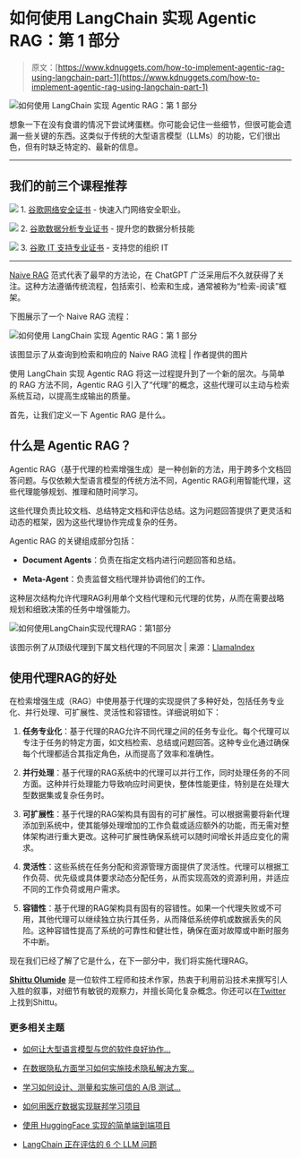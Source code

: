 # 如何使用 LangChain 实现 Agentic RAG：第 1 部分

> 原文：[https://www.kdnuggets.com/how-to-implement-agentic-rag-using-langchain-part-1](https://www.kdnuggets.com/how-to-implement-agentic-rag-using-langchain-part-1)

![如何使用 LangChain 实现 Agentic RAG：第 1 部分](../Images/e2d0c5a73735e83077af919100bfd1f6.png)

想象一下在没有食谱的情况下尝试烤蛋糕。你可能会记住一些细节，但很可能会遗漏一些关键的东西。这类似于传统的大型语言模型（LLMs）的功能，它们很出色，但有时缺乏特定的、最新的信息。

* * *

## 我们的前三个课程推荐

![](../Images/0244c01ba9267c002ef39d4907e0b8fb.png) 1\. [谷歌网络安全证书](https://www.kdnuggets.com/google-cybersecurity) - 快速入门网络安全职业。

![](../Images/e225c49c3c91745821c8c0368bf04711.png) 2\. [谷歌数据分析专业证书](https://www.kdnuggets.com/google-data-analytics) - 提升您的数据分析技能

![](../Images/0244c01ba9267c002ef39d4907e0b8fb.png) 3\. [谷歌 IT 支持专业证书](https://www.kdnuggets.com/google-itsupport) - 支持您的组织 IT

* * *

[Naive RAG](https://arxiv.org/pdf/2312.10997) 范式代表了最早的方法论，在 ChatGPT 广泛采用后不久就获得了关注。这种方法遵循传统流程，包括索引、检索和生成，通常被称为“检索-阅读”框架。

下图展示了一个 Naive RAG 流程：

![如何使用 LangChain 实现 Agentic RAG：第 1 部分](../Images/85e880ddfb32d0637a7ec670163c3eff.png)

该图显示了从查询到检索和响应的 Naive RAG 流程 | 作者提供的图片

使用 LangChain 实现 Agentic RAG 将这一过程提升到了一个新的层次。与简单的 RAG 方法不同，Agentic RAG 引入了“代理”的概念，这些代理可以主动与检索系统互动，以提高生成输出的质量。

首先，让我们定义一下 Agentic RAG 是什么。

## 什么是 Agentic RAG？

Agentic RAG（基于代理的检索增强生成）是一种创新的方法，用于跨多个文档回答问题。与仅依赖大型语言模型的传统方法不同，Agentic RAG利用智能代理，这些代理能够规划、推理和随时间学习。

这些代理负责比较文档、总结特定文档和评估总结。这为问题回答提供了更灵活和动态的框架，因为这些代理协作完成复杂的任务。

Agentic RAG 的关键组成部分包括：

+   **Document Agents**：负责在指定文档内进行问题回答和总结。

+   **Meta-Agent**：负责监督文档代理并协调他们的工作。

这种层次结构允许代理RAG利用单个文档代理和元代理的优势，从而在需要战略规划和细致决策的任务中增强能力。

![如何使用LangChain实现代理RAG：第1部分](../Images/d1c612d347978fab83ce95a3e13b7318.png)

该图示例了从顶级代理到下属文档代理的不同层次 | 来源：[LlamaIndex](https://www.llamaindex.ai/blog/agentic-rag-with-llamaindex-2721b8a49ff6)

## 使用代理RAG的好处

在检索增强生成（RAG）中使用基于代理的实现提供了多种好处，包括任务专业化、并行处理、可扩展性、灵活性和容错性。详细说明如下：

1.  **任务专业化**：基于代理的RAG允许不同代理之间的任务专业化。每个代理可以专注于任务的特定方面，如文档检索、总结或问题回答。这种专业化通过确保每个代理都适合其指定角色，从而提高了效率和准确性。

1.  **并行处理**：基于代理的RAG系统中的代理可以并行工作，同时处理任务的不同方面。这种并行处理能力导致响应时间更快，整体性能更佳，特别是在处理大型数据集或复杂任务时。

1.  **可扩展性**：基于代理的RAG架构具有固有的可扩展性。可以根据需要将新代理添加到系统中，使其能够处理增加的工作负载或适应额外的功能，而无需对整体架构进行重大更改。这种可扩展性确保系统可以随时间增长并适应变化的需求。

1.  **灵活性**：这些系统在任务分配和资源管理方面提供了灵活性。代理可以根据工作负荷、优先级或具体要求动态分配任务，从而实现高效的资源利用，并适应不同的工作负荷或用户需求。

1.  **容错性**：基于代理的RAG架构具有固有的容错性。如果一个代理失败或不可用，其他代理可以继续独立执行其任务，从而降低系统停机或数据丢失的风险。这种容错性提高了系统的可靠性和健壮性，确保在面对故障或中断时服务不中断。

现在我们已经了解了它是什么，在下一部分中，我们将实施代理RAG。

[](https://www.linkedin.com/in/olumide-shittu)****[Shittu Olumide](https://www.linkedin.com/in/olumide-shittu/)**** 是一位软件工程师和技术作家，热衷于利用前沿技术来撰写引人入胜的叙事，对细节有敏锐的观察力，并擅长简化复杂概念。你还可以在[Twitter](https://twitter.com/Shittu_Olumide_)上找到Shittu。

### 更多相关主题

+   [如何让大型语言模型与您的软件良好协作…](https://www.kdnuggets.com/how-to-make-large-language-models-play-nice-with-your-software-using-langchain)

+   [在数据隐私方面学习如何实施技术隐私解决方案…](https://www.kdnuggets.com/2022/04/manning-data-privacy-learn-implement-technical-privacy-solutions-tools-scale.html)

+   [学习如何设计、测量和实施可信的 A/B 测试…](https://www.kdnuggets.com/2023/01/sphere-design-measure-implement-trustworthy-ab-tests-ronny-kohavi.html)

+   [如何用医疗数据实现联邦学习项目](https://www.kdnuggets.com/2023/02/implement-federated-learning-project-healthcare-data.html)

+   [使用 HuggingFace 实现的简单端到端项目](https://www.kdnuggets.com/a-simple-to-implement-end-to-end-project-with-huggingface)

+   [LangChain 正在评估的 6 个 LLM 问题](https://www.kdnuggets.com/6-problems-of-llms-that-langchain-is-trying-to-assess)
